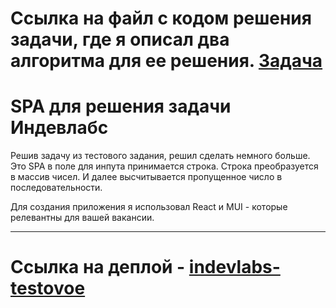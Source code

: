 # Ссылка на файл с кодом решения задачи, где я описал два алгоритма для ее решения.  [Задача](https://github.com/Xaba73/indevlabs/blob/main/src/components/FormFindNumber/FormFindNumberHelpers.js "Задача")

# SPA для решения задачи Индевлабс

Решив задачу из тестового задания, решил сделать немного больше.
Это SPA в поле для инпута принимается строка. Строка преобразуется в массив чисел.
И далее высчитывается пропущенное число в последовательности.

Для создания приложения я использовал React и MUI - которые релевантны для вашей вакансии.

---

# Ссылка на деплой - [indevlabs-testovoe](https://indevlabs-testovoe.vercel.app/ "indevlabs-testovoe")
